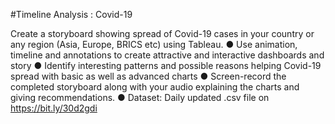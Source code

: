 #Timeline Analysis : Covid-19

Create a storyboard showing spread of Covid-19 cases in your country or any
region (Asia, Europe, BRICS etc) using Tableau.
● Use animation, timeline and annotations to create attractive and interactive
dashboards and story
● Identify interesting patterns and possible reasons helping Covid-19 spread with
basic as well as advanced charts
● Screen-record the completed storyboard along with your audio explaining the
charts and giving recommendations.
● Dataset: Daily updated .csv file on https://bit.ly/30d2gdi
